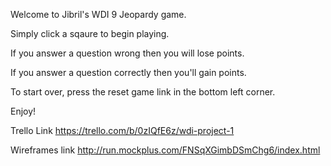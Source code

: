 Welcome to Jibril's WDI 9 Jeopardy game.

Simply click a sqaure to begin playing.

If you answer a question wrong then you will lose points.

If you answer a question correctly then you'll gain points.

To start over, press the reset game link in the bottom left corner.

Enjoy!


Trello Link
https://trello.com/b/0zIQfE6z/wdi-project-1

Wireframes link
http://run.mockplus.com/FNSqXGimbDSmChg6/index.html
